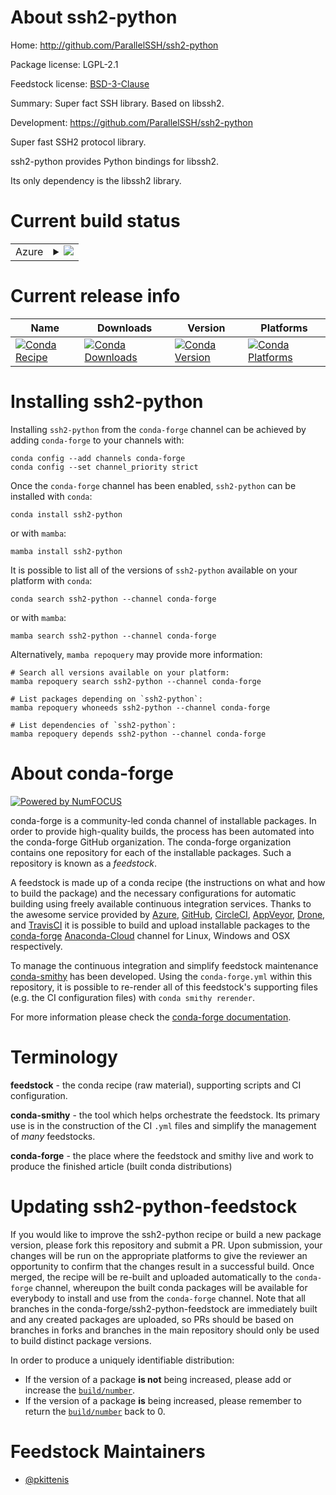 About ssh2-python
=================

Home: http://github.com/ParallelSSH/ssh2-python

Package license: LGPL-2.1

Feedstock license: [BSD-3-Clause](https://github.com/conda-forge/ssh2-python-feedstock/blob/main/LICENSE.txt)

Summary: Super fact SSH library. Based on libssh2.

Development: https://github.com/ParallelSSH/ssh2-python

Super fast SSH2 protocol library.

ssh2-python provides Python bindings for libssh2.

Its only dependency is the libssh2 library.


Current build status
====================


<table>
    
  <tr>
    <td>Azure</td>
    <td>
      <details>
        <summary>
          <a href="https://dev.azure.com/conda-forge/feedstock-builds/_build/latest?definitionId=1963&branchName=main">
            <img src="https://dev.azure.com/conda-forge/feedstock-builds/_apis/build/status/ssh2-python-feedstock?branchName=main">
          </a>
        </summary>
        <table>
          <thead><tr><th>Variant</th><th>Status</th></tr></thead>
          <tbody><tr>
              <td>linux_64_python3.10.____cpython</td>
              <td>
                <a href="https://dev.azure.com/conda-forge/feedstock-builds/_build/latest?definitionId=1963&branchName=main">
                  <img src="https://dev.azure.com/conda-forge/feedstock-builds/_apis/build/status/ssh2-python-feedstock?branchName=main&jobName=linux&configuration=linux_64_python3.10.____cpython" alt="variant">
                </a>
              </td>
            </tr><tr>
              <td>linux_64_python3.7.____cpython</td>
              <td>
                <a href="https://dev.azure.com/conda-forge/feedstock-builds/_build/latest?definitionId=1963&branchName=main">
                  <img src="https://dev.azure.com/conda-forge/feedstock-builds/_apis/build/status/ssh2-python-feedstock?branchName=main&jobName=linux&configuration=linux_64_python3.7.____cpython" alt="variant">
                </a>
              </td>
            </tr><tr>
              <td>linux_64_python3.8.____73_pypy</td>
              <td>
                <a href="https://dev.azure.com/conda-forge/feedstock-builds/_build/latest?definitionId=1963&branchName=main">
                  <img src="https://dev.azure.com/conda-forge/feedstock-builds/_apis/build/status/ssh2-python-feedstock?branchName=main&jobName=linux&configuration=linux_64_python3.8.____73_pypy" alt="variant">
                </a>
              </td>
            </tr><tr>
              <td>linux_64_python3.8.____cpython</td>
              <td>
                <a href="https://dev.azure.com/conda-forge/feedstock-builds/_build/latest?definitionId=1963&branchName=main">
                  <img src="https://dev.azure.com/conda-forge/feedstock-builds/_apis/build/status/ssh2-python-feedstock?branchName=main&jobName=linux&configuration=linux_64_python3.8.____cpython" alt="variant">
                </a>
              </td>
            </tr><tr>
              <td>linux_64_python3.9.____73_pypy</td>
              <td>
                <a href="https://dev.azure.com/conda-forge/feedstock-builds/_build/latest?definitionId=1963&branchName=main">
                  <img src="https://dev.azure.com/conda-forge/feedstock-builds/_apis/build/status/ssh2-python-feedstock?branchName=main&jobName=linux&configuration=linux_64_python3.9.____73_pypy" alt="variant">
                </a>
              </td>
            </tr><tr>
              <td>linux_64_python3.9.____cpython</td>
              <td>
                <a href="https://dev.azure.com/conda-forge/feedstock-builds/_build/latest?definitionId=1963&branchName=main">
                  <img src="https://dev.azure.com/conda-forge/feedstock-builds/_apis/build/status/ssh2-python-feedstock?branchName=main&jobName=linux&configuration=linux_64_python3.9.____cpython" alt="variant">
                </a>
              </td>
            </tr><tr>
              <td>osx_64_python3.10.____cpython</td>
              <td>
                <a href="https://dev.azure.com/conda-forge/feedstock-builds/_build/latest?definitionId=1963&branchName=main">
                  <img src="https://dev.azure.com/conda-forge/feedstock-builds/_apis/build/status/ssh2-python-feedstock?branchName=main&jobName=osx&configuration=osx_64_python3.10.____cpython" alt="variant">
                </a>
              </td>
            </tr><tr>
              <td>osx_64_python3.7.____cpython</td>
              <td>
                <a href="https://dev.azure.com/conda-forge/feedstock-builds/_build/latest?definitionId=1963&branchName=main">
                  <img src="https://dev.azure.com/conda-forge/feedstock-builds/_apis/build/status/ssh2-python-feedstock?branchName=main&jobName=osx&configuration=osx_64_python3.7.____cpython" alt="variant">
                </a>
              </td>
            </tr><tr>
              <td>osx_64_python3.8.____73_pypy</td>
              <td>
                <a href="https://dev.azure.com/conda-forge/feedstock-builds/_build/latest?definitionId=1963&branchName=main">
                  <img src="https://dev.azure.com/conda-forge/feedstock-builds/_apis/build/status/ssh2-python-feedstock?branchName=main&jobName=osx&configuration=osx_64_python3.8.____73_pypy" alt="variant">
                </a>
              </td>
            </tr><tr>
              <td>osx_64_python3.8.____cpython</td>
              <td>
                <a href="https://dev.azure.com/conda-forge/feedstock-builds/_build/latest?definitionId=1963&branchName=main">
                  <img src="https://dev.azure.com/conda-forge/feedstock-builds/_apis/build/status/ssh2-python-feedstock?branchName=main&jobName=osx&configuration=osx_64_python3.8.____cpython" alt="variant">
                </a>
              </td>
            </tr><tr>
              <td>osx_64_python3.9.____73_pypy</td>
              <td>
                <a href="https://dev.azure.com/conda-forge/feedstock-builds/_build/latest?definitionId=1963&branchName=main">
                  <img src="https://dev.azure.com/conda-forge/feedstock-builds/_apis/build/status/ssh2-python-feedstock?branchName=main&jobName=osx&configuration=osx_64_python3.9.____73_pypy" alt="variant">
                </a>
              </td>
            </tr><tr>
              <td>osx_64_python3.9.____cpython</td>
              <td>
                <a href="https://dev.azure.com/conda-forge/feedstock-builds/_build/latest?definitionId=1963&branchName=main">
                  <img src="https://dev.azure.com/conda-forge/feedstock-builds/_apis/build/status/ssh2-python-feedstock?branchName=main&jobName=osx&configuration=osx_64_python3.9.____cpython" alt="variant">
                </a>
              </td>
            </tr>
          </tbody>
        </table>
      </details>
    </td>
  </tr>
</table>

Current release info
====================

| Name | Downloads | Version | Platforms |
| --- | --- | --- | --- |
| [![Conda Recipe](https://img.shields.io/badge/recipe-ssh2--python-green.svg)](https://anaconda.org/conda-forge/ssh2-python) | [![Conda Downloads](https://img.shields.io/conda/dn/conda-forge/ssh2-python.svg)](https://anaconda.org/conda-forge/ssh2-python) | [![Conda Version](https://img.shields.io/conda/vn/conda-forge/ssh2-python.svg)](https://anaconda.org/conda-forge/ssh2-python) | [![Conda Platforms](https://img.shields.io/conda/pn/conda-forge/ssh2-python.svg)](https://anaconda.org/conda-forge/ssh2-python) |

Installing ssh2-python
======================

Installing `ssh2-python` from the `conda-forge` channel can be achieved by adding `conda-forge` to your channels with:

```
conda config --add channels conda-forge
conda config --set channel_priority strict
```

Once the `conda-forge` channel has been enabled, `ssh2-python` can be installed with `conda`:

```
conda install ssh2-python
```

or with `mamba`:

```
mamba install ssh2-python
```

It is possible to list all of the versions of `ssh2-python` available on your platform with `conda`:

```
conda search ssh2-python --channel conda-forge
```

or with `mamba`:

```
mamba search ssh2-python --channel conda-forge
```

Alternatively, `mamba repoquery` may provide more information:

```
# Search all versions available on your platform:
mamba repoquery search ssh2-python --channel conda-forge

# List packages depending on `ssh2-python`:
mamba repoquery whoneeds ssh2-python --channel conda-forge

# List dependencies of `ssh2-python`:
mamba repoquery depends ssh2-python --channel conda-forge
```


About conda-forge
=================

[![Powered by
NumFOCUS](https://img.shields.io/badge/powered%20by-NumFOCUS-orange.svg?style=flat&colorA=E1523D&colorB=007D8A)](https://numfocus.org)

conda-forge is a community-led conda channel of installable packages.
In order to provide high-quality builds, the process has been automated into the
conda-forge GitHub organization. The conda-forge organization contains one repository
for each of the installable packages. Such a repository is known as a *feedstock*.

A feedstock is made up of a conda recipe (the instructions on what and how to build
the package) and the necessary configurations for automatic building using freely
available continuous integration services. Thanks to the awesome service provided by
[Azure](https://azure.microsoft.com/en-us/services/devops/), [GitHub](https://github.com/),
[CircleCI](https://circleci.com/), [AppVeyor](https://www.appveyor.com/),
[Drone](https://cloud.drone.io/welcome), and [TravisCI](https://travis-ci.com/)
it is possible to build and upload installable packages to the
[conda-forge](https://anaconda.org/conda-forge) [Anaconda-Cloud](https://anaconda.org/)
channel for Linux, Windows and OSX respectively.

To manage the continuous integration and simplify feedstock maintenance
[conda-smithy](https://github.com/conda-forge/conda-smithy) has been developed.
Using the ``conda-forge.yml`` within this repository, it is possible to re-render all of
this feedstock's supporting files (e.g. the CI configuration files) with ``conda smithy rerender``.

For more information please check the [conda-forge documentation](https://conda-forge.org/docs/).

Terminology
===========

**feedstock** - the conda recipe (raw material), supporting scripts and CI configuration.

**conda-smithy** - the tool which helps orchestrate the feedstock.
                   Its primary use is in the construction of the CI ``.yml`` files
                   and simplify the management of *many* feedstocks.

**conda-forge** - the place where the feedstock and smithy live and work to
                  produce the finished article (built conda distributions)


Updating ssh2-python-feedstock
==============================

If you would like to improve the ssh2-python recipe or build a new
package version, please fork this repository and submit a PR. Upon submission,
your changes will be run on the appropriate platforms to give the reviewer an
opportunity to confirm that the changes result in a successful build. Once
merged, the recipe will be re-built and uploaded automatically to the
`conda-forge` channel, whereupon the built conda packages will be available for
everybody to install and use from the `conda-forge` channel.
Note that all branches in the conda-forge/ssh2-python-feedstock are
immediately built and any created packages are uploaded, so PRs should be based
on branches in forks and branches in the main repository should only be used to
build distinct package versions.

In order to produce a uniquely identifiable distribution:
 * If the version of a package **is not** being increased, please add or increase
   the [``build/number``](https://docs.conda.io/projects/conda-build/en/latest/resources/define-metadata.html#build-number-and-string).
 * If the version of a package **is** being increased, please remember to return
   the [``build/number``](https://docs.conda.io/projects/conda-build/en/latest/resources/define-metadata.html#build-number-and-string)
   back to 0.

Feedstock Maintainers
=====================

* [@pkittenis](https://github.com/pkittenis/)


